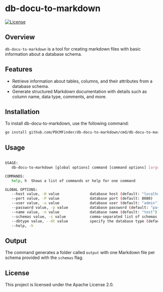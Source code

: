 # db-docu-to-markdown

[![License](https://img.shields.io/github/license/PDCMFinder/db-docu-to-markdown)](https://github.com/PDCMFinder/db-docu-to-markdown/blob/main/LICENSE)

## Overview

`db-docu-to-markdown` is a tool for creating markdown files with basic information about a database schema.

## Features

- Retrieve information about tables, columns, and their attributes from a database schema.
- Generate structured Markdown documentation with details such as column name, data type, comments, and more.

## Installation

To install db-docu-to-markdown, use the following command:

```bash
go install github.com/PDCMFinder/db-docu-to-markdown/cmd/db-docu-to-markdown@latest
```

## Usage
```bash

USAGE:
   db-docu-to-markdown [global options] command [command options] [arguments...]

COMMANDS:
   help, h  Shows a list of commands or help for one command

GLOBAL OPTIONS:
   --host value, -H value              database host (default: "localhost")
   --port value, -P value              database port (default: 8080)
   --user value, -u value              database user (default: "admin")
   --password value, -p value          database password (default: "password")
   --name value, -n value              database name (default: "test")
   --schemas value, -s value           comma-separated list of schemas to describe (default: "public")
   --dbtype value, --dt value          specify the database type (default: "postgres")
   --help, -h 
```
## Output
The command generates a folder called `output` with one Markdown file per schema provided with the `schemas` flag.

## License
This project is licensed under the Apache License 2.0.
